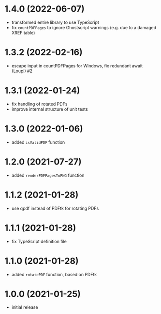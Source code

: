 # 1.4.0 (2022-06-07)

- transformed entire library to use TypeScript
- fix `countPDFPages` to ignore Ghostscript warnings (e.g. due to a damaged XREF table)

# 1.3.2 (2022-02-16)

- escape input in countPDFPages for Windows, fix redundant await (Loupi) [#2](https://github.com/sigalor/ghostscript-node/pull/2)

# 1.3.1 (2022-01-24)

- fix handling of rotated PDFs
- improve internal structure of unit tests

# 1.3.0 (2022-01-06)

- added `isValidPDF` function

# 1.2.0 (2021-07-27)

- added `renderPDFPagesToPNG` function

# 1.1.2 (2021-01-28)

- use qpdf instead of PDFtk for rotating PDFs

# 1.1.1 (2021-01-28)

- fix TypeScript definition file

# 1.1.0 (2021-01-28)

- added `rotatePDF` function, based on PDFtk

# 1.0.0 (2021-01-25)

- initial release
